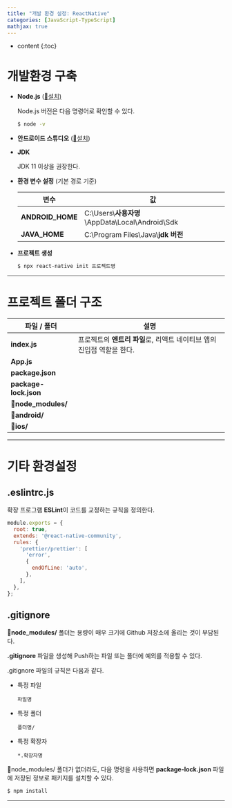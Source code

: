 ```yaml
---
title: "개발 환경 설정: ReactNative"
categories: [JavaScript-TypeScript]
mathjax: true
---
```


* content
{:toc}
# 개발환경 구축

-   **Node.js** ([💾설치)](https://nodejs.org/ko/)

    Node.js 버전은 다음 명령어로 확인할 수 있다.

    ```sh
    $ node -v
    ```
    
-   **안드로이드 스튜디오** ([💾설치](https://www.google.com/aclk?sa=l&ai=DChcSEwizz4u-mrX6AhVLpJYKHVsJCE4YABAAGgJ0bA&sig=AOD64_1q7XmRg0ee46RKqk1D3SifXgh15g&q&adurl&ved=2ahUKEwjDsoa-mrX6AhXkIaYKHU6kDMUQ0Qx6BAgJEAE))

-   **JDK**

    JDK 11 이상을 권장한다.

-   **환경 변수 설정** (기본 경로 기준)

    | 변수             | 값                                               |
    | ---------------- | ------------------------------------------------ |
    | **ANDROID_HOME** | C:\Users\\**사용자명**\AppData\Local\Android\Sdk |
    | **JAVA_HOME**    | C:\Program Files\Java\\**jdk 버전**              |

-   **프로젝트 생성**

    ```sh
    $ npx react-native init 프로젝트명
    ```


---

# 프로젝트 폴더 구조

| 파일 / 폴더           | 설명                                                         |
| --------------------- | ------------------------------------------------------------ |
| **index.js**          | 프로젝트의 **엔트리 파일**로, 리액트 네이티브 앱의 진입점 역할을 한다. |
| **App.js**            |                                                              |
| **package.json**      |                                                              |
| **package-lock.json** |                                                              |
| **📂node_modules/**    |                                                              |
| **📂android/**         |                                                              |
| **📂ios/**             |                                                              |

---

# 기타 환경설정

## .eslintrc.js

확장 프로그램 **ESLint**이 코드를 교정하는 규칙을 정의한다.

```js
module.exports = {
  root: true,
  extends: '@react-native-community',
  rules: {
    'prettier/prettier': [
      'error',
      {
        endOfLine: 'auto',
      },
    ],
  },
};
```

## .gitignore

**📂node_modules/** 폴더는 용량이 매우 크기에 Github 저장소에 올리는 것이 부담된다.

**.gitignore** 파일을 생성해 Push하는 파일 또는 폴더에 예외를 적용할 수 있다.

.gitignore 파일의 규칙은 다음과 같다.

-   특정 파일

    ```
    파일명
    ```

-   특정 폴더

    ```
    폴더명/
    ```

-   특정 확장자

    ```
    *.확장자명
    ```

📂node_modules/ 폴더가 없더라도, 다음 명령을 사용하면 **package-lock.json** 파일에 저장된 정보로 패키지를 설치할 수 있다.

```sh
$ npm install
```

---
